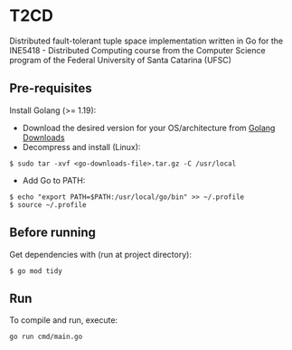 # T2CD

Distributed fault-tolerant tuple space implementation written in Go for the INE5418 - Distributed Computing course from the Computer Science program of the Federal University of Santa Catarina (UFSC)

## Pre-requisites

Install Golang (>= 1.19):
- Download the desired version for your OS/architecture from [Golang Downloads](https://golang.org/dl/)
- Decompress and install (Linux):

```
$ sudo tar -xvf <go-downloads-file>.tar.gz -C /usr/local
```

- Add Go to PATH:

```
$ echo "export PATH=$PATH:/usr/local/go/bin" >> ~/.profile
$ source ~/.profile 
```

## Before running 

Get dependencies with (run at project directory):
```
$ go mod tidy
```

## Run
To compile and run, execute:
```
go run cmd/main.go
```